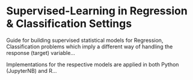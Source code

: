 # Supervised-Learning in Regression & Classification Settings
Guide for building supervised statistical models for Regression, Classification problems which imply a different way of handling the response (target) variable...

Implementations for the respective models are applied in both Python (JupyterNB) and R...

